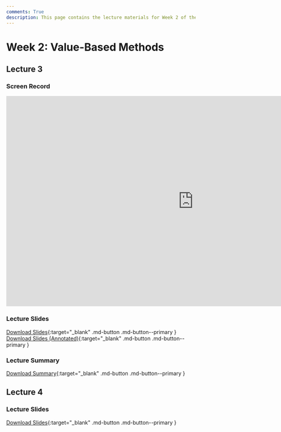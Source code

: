 ```yaml
---
comments: True
description: This page contains the lecture materials for Week 2 of the Deep Reinforcement Learning course, including video recordings, slides, and summaries.
---
```


# Week 2: Value-Based Methods

## Lecture 3

### Screen Record

<iframe width="996" height="560" src="https://www.youtube.com/embed/T23qCBo_DQw" title="YouTube video player" frameborder="0" allow="accelerometer; autoplay; clipboard-write; encrypted-media; gyroscope; picture-in-picture; web-share" referrerpolicy="strict-origin-when-cross-origin" allowfullscreen></iframe>

### Lecture Slides

<object class="pdf" 
        data="/assets/lectures/slides/Lecture_3.pdf"
        width="996"
        height="560">
</object>

[Download Slides](/assets/lectures/slides/Lecture_3.pdf){:target="_blank" .md-button .md-button--primary }
[Download Slides (Annotated)](/assets/lectures/slides/Lecture_3_Annotated.pdf){:target="_blank" .md-button .md-button--primary }

### Lecture Summary

<object class="pdf" 
        data="/assets/lectures/summaries/Lecture_3_Summary.pdf"
        width="996"
        height="560">
</object>

[Download Summary](/assets/lectures/summaries/Lecture_3_Summary.pdf){:target="_blank" .md-button .md-button--primary }

## Lecture 4

### Lecture Slides

<object class="pdf" 
        data="/assets/lectures/slides/Lecture_4.pdf"
        width="996"
        height="560">
</object>

[Download Slides](/assets/lectures/slides/Lecture_4.pdf){:target="_blank" .md-button .md-button--primary }